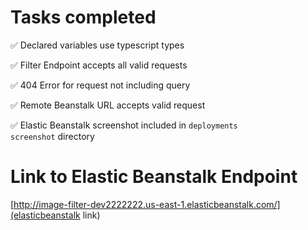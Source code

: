 # Tasks completed

✅ Declared variables use typescript types

✅ Filter Endpoint accepts all valid requests

✅ 404 Error for request not including query

✅ Remote Beanstalk URL accepts valid request

✅ Elastic Beanstalk screenshot included in <code>deployments screenshot</code> directory

# Link to Elastic Beanstalk Endpoint
[http://image-filter-dev2222222.us-east-1.elasticbeanstalk.com/](elasticbeanstalk link)
